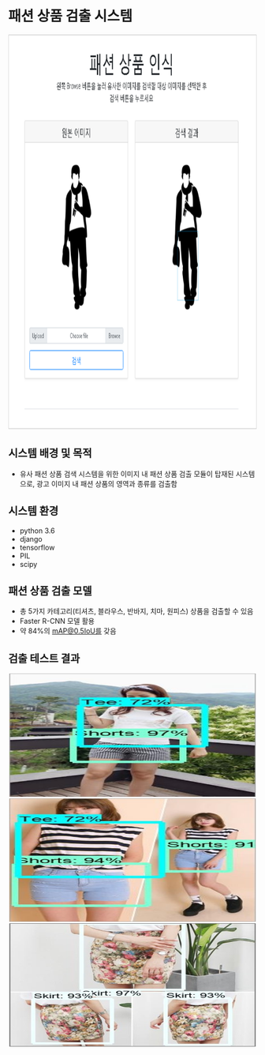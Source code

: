 # 
# 패션 상품 검출 시스템

<p align="center">
  <img src="img/main.png" width=800 height=800>
</p>

## 시스템 배경 및 목적

* 유사 패션 상품 검색 시스템을 위한 이미지 내 패션 상품 검출 모듈이 탑재된 시스템으로, 광고 이미지 내 패션 상품의 영역과 종류를 검출함

## 시스템 환경 

* python 3.6
* django 
* tensorflow
* PIL
* scipy

## 패션 상품 검출 모델 

* 총 5가지 카테고리(티셔츠, 블라우스, 반바지, 치마, 원피스) 상품을 검출할 수 있음
* Faster R-CNN 모델 활용
* 약 84%의 mAP@0.5IoU를 갖음

## 검출 테스트 결과 

<p align="center">
  <img src="img/test1.jpg" width=500 height=250>
  <img src="img/test2.jpg" width=500 height=250>
  <img src="img/test3.jpg" width=500 height=250>
</p>
